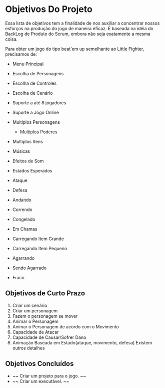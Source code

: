 # Objetivos Do Projeto
Essa lista de objetivos tem a finalidade de nos auxiliar a concentrar nossos esforços na produção do jogo de maneira eficaz. É baseada na idéia do BackLog de Produto do Scrum, embora não seja exatamente a mesma coisa.

Para obter um jogo do tipo beat'em up semelhante ao Little Fighter, precisamos de:

* Menu Principal
* Escolha de Personagens
* Escolha de Controles
* Escolha de Cenário
* Suporte a até 8 jogadores
* Suporte a Jogo Online
* Multiplos Personagens
  * Multiplos Poderes
* Multiplos Itens


* Músicas
* Efeitos de Som

* Estados Esperados
 * Ataque
 * Defesa
 * Andando
 * Correndo
 * Congelado
 * Em Chamas
 * Carregando Item Grande
 * Carregando Item Pequeno
 * Agarrando
 * Sendo Agarrado
 * Fraco

## Objetivos de Curto Prazo
1. Criar um cenário
2. Criar um personagem
3. Fazem o personagem se mover
4. Animar o Personagem
5. Animar o Personagem de acordo com o Movimento
6. Capacidade de Atacar
7. Capacidade de Causar/Sofrer Dano
8. Animação Baseada em Estado(ataque, movimento, defesa)
Existem outros detalhes

## Objetivos Concluídos
* ~~ Criar um projeto para o jogo. ~~
* ~~ Criar um executável. ~~